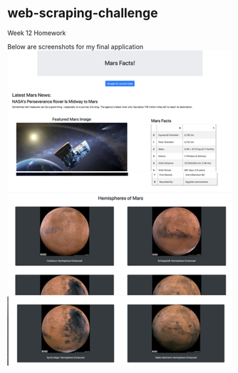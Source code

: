 # web-scraping-challenge
Week 12 Homework

Below are screenshots for my final application
![Image1](Homepage.png)
![Image2](HomePage_2.png)
![Image3](Homepage_3.png)
